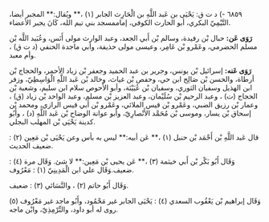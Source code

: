 ٦٨٥٩ -) د ت ق: يَحْيَى بن عَبد اللَّهِ بن الْحَارِث الجابر (١) ،** ويُقال:** المجبر أيضا، التَّيْمِيّ البكري، أبو الحارث الكوفي، إماممسجد بني تيم الله، كَانَ يجبر الأعضاء.

**رَوَى عَن:** حبال بْن رفيدة، وسالم بْن أَبي الجعد، وعبد الوارث مولى أَنَس، وعُبَيد اللَّه بْن مسلم الحضرمي، وعَمْرو بْن عَامِر، وعيسى مولى حذيفة، وأبي ماجدة الحنفي (د ت ق) ، وأم معبد.

**رَوَى عَنه:** إسرائيل بْن يونس، وجرير بن عبد الحميد وجعفر بْن زياد الأحمر، والحجاج بْن أرطاة، والحسن بْن صَالِح ابن حي، وحفص بْن غياث، وخالد بْن عَبد اللَّهِ الْوَاسِطِيّ، وزفر ابن الهذيل وسفيان الثوري، وسفيان بْن عُيَيْنَة، وأبو الأَحوص سلام ابن سليم، وشعبة بْن الحجاج (ت) ، وعبد الرحيم بْن سُلَيْمان، وعبد العزيز بْن مسلم، وعبد الواحد بْن زياد (ق) ، وعمار بْن رزيق الضبي، وعَمْرو بْن قيس الملائي، وعَمْرو بْن أَبي قيس الرازي، ومحمد بْن إسحاق بْن يسار، وموسى بْن مُحَمَّد الأَنْصارِيّ، وأبو عوانة الوضاح بْن عَبد اللَّهِ (د) ، وأَبُو كدينة يَحْيَى بْن المهلب البجلي.

قال عَبد اللَّهِ بْن أَحْمَد بْن حنبل (١) ،** عَن أبيه:** ليس به بأس وعن يَحْيَى بْن مَعِين (٢) : ضعيف الحديث.

وَقَال أَبُو بَكْر بْن أَبي خيثمة (٣) ،** عَن يحيى بْن مَعِين:** لا شئ. وَقَال مرة (٤) : ضعيف.وَقَال علي ابن الْمَدِينِيّ (١) : مَعْرُوف.

وَقَال أَبُو حاتم (٢) ، والنَّسَائي (٣) : ضعيف.

وَقَال إبراهيم بْن يَعْقُوب السعدي (٤) : يَحْيَى الجابر غير مَحْمُود، وأَبُو ماجد غير مَعْرُوف (٥) روى له أبو داود، والتِّرْمِذِيّ، وابْن ماجه.